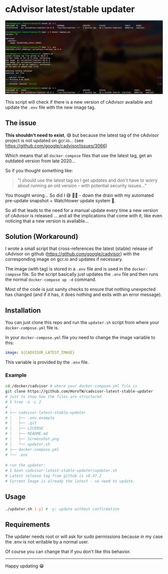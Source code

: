# cAdvisor latest/stable updater

![Screenshot](Screenshot.png)

This script will check if there is a new version of cAdvisor available and update the `.env` file with the new image tag.

## The issue
**This shouldn't need to exist**, 😅 
but because the latest tag of the cAdvisor project is not updated on gcr.io... (see https://github.com/google/cadvisor/issues/3066)

Which means that all `docker-compose` files that use the latest tag, get an outdated version from late 2020... 

So if you thought something like:
> "I should use the latest tag so I get updates and don't have to worry about running an old version - with potential security issues..." 

You thought wrong... So did I 😅 🤦‍♂️ - down the drain with my automated pre-update snapshot + Watchtower update system 🤣.

So all that leads to the need for a manual update every time a new version of cAdvisor is released ... and all the implications that come with it, like even noticing that a new version is available...

## Solution (Workaround)
I wrote a small script that cross-references the latest (stable) release of cAdvisor on github (https://github.com/google/cadvisor) with the corresponding image on gcr.io and updates if necessary.

The image (with tag) is stored in a `.env` file and is used in the `docker-compose` file.
So the script basically just updates the `.env` file and then runs the normal `docker-compose up -d` command.

Most of the code is just sanity checks to ensure that nothing unexpected has changed (and if it has, it does nothing and exits with an error message).

## Installation
You can just clone this repo and run the `updater.sh` script from where your `docker-compose.yml` file is.

In your `docker-compose.yml` file you need to change the image variable to this:
```yaml
image: ${CADVISOR_LATEST_IMAGE}
```

This variable is provided by the `.env` file.

### Example
```bash
cd /docker/cadvisor # where your docker-compose.yml file is
git clone https://github.com/HoroTW/cadvisor-latest-stable-updater
# just to show how the files are structured
# $ tree -a -L 2
# .
# ├── cadvisor-latest-stable-updater
# │   ├── .env.example
# │   ├── .git
# │   ├── LICENSE
# │   ├── README.md
# │   ├── Screenshot.png
# │   └── updater.sh
# ├── docker-compose.yml
# └── .env

# run the updater:
# $ bash cadvisor-latest-stable-updater/updater.sh
# Latest release tag from github is v0.47.2
# Current Image is already the latest - no need to update.
```

## Usage
```bash
./updater.sh [-y] # -y: update without confirmation
```

## Requirements
The updater needs root or will ask for sudo permissions because in my case the .env is not writable by a normal user.

Of course you can change that if you don't like this behavior.

---
Happy updating 😁
